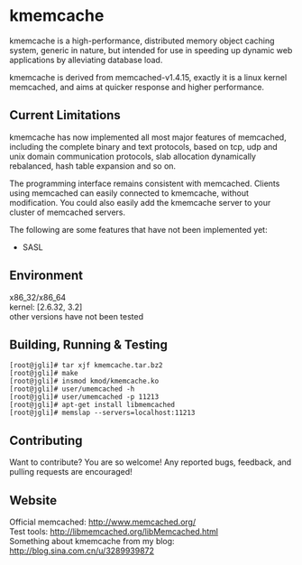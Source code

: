 kmemcache
=========

kmemcache is a high-performance, distributed memory object caching system, generic in nature,
but intended for use in speeding up dynamic web applications by alleviating database load.

kmemcache is derived from memcached-v1.4.15, exactly it is a linux kernel memcached,
and aims at quicker response and higher performance.

Current Limitations
-------------------
kmemcache has now implemented all most major features of memcached, including the complete binary
and text protocols, based on tcp, udp and unix domain communication protocols, slab allocation 
dynamically rebalanced, hash table expansion and so on.

The programming interface remains consistent with memcached. Clients using memcached can easily 
connected to kmemcache, without modification. You could also easily add the kmemcache server to
your cluster of memcached servers.

The following are some features that have not been implemented yet:  
* SASL

Environment
-----------
x86_32/x86_64	
kernel: [2.6.32, 3.2]	
other versions have not been tested

Building, Running & Testing
---------------------------

	[root@jgli]# tar xjf kmemcache.tar.bz2
	[root@jgli]# make
	[root@jgli]# insmod kmod/kmemcache.ko
	[root@jgli]# user/umemcached -h
	[root@jgli]# user/umemcached -p 11213
	[root@jgli]# apt-get install libmemcached
	[root@jgli]# memslap --servers=localhost:11213

Contributing
------------
Want to contribute? You are so welcome! Any reported bugs, feedback, and pulling requests are encouraged!

Website
-------
Official memcached: http://www.memcached.org/	
Test tools: http://libmemcached.org/libMemcached.html	
Something about kmemcache from my blog: http://blog.sina.com.cn/u/3289939872
